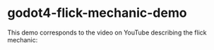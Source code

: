 # godot4-flick-mechanic-demo
This demo corresponds to the video on YouTube describing the flick mechanic: <TBD>